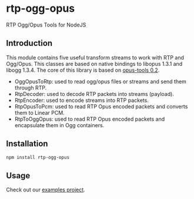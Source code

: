 # rtp-ogg-opus

RTP Ogg/Opus Tools for NodeJS

## Introduction

This module contains five useful transform streams to work with RTP and Ogg/Opus. This classes are based on native bindings to
libopus 1.3.1 and libogg 1.3.4. The core of this library is based on [opus-tools 0.2](https://opus-codec.org/release/dev/2018/09/18/opus-tools-0_2.html).

-   OggOpusToRtp: used to read ogg/opus files or streams and send them through RTP.
-   RtpDecoder: used to decode RTP packets into streams (payload).
-   RtpEncoder: used to encode streams into RTP packets.
-   RtpOpusToPcm: used to read RTP Opus encoded packets and converts them to Linear PCM.
-   RtpToOggOpus: used to read RTP Opus encoded packets and encapsulate them in Ogg containers.

## Installation

```sh
npm install rtp-ogg-opus
```

## Usage

Check out our [examples project](https://github.com/libersys/rtp-ogg-opus-examples).
